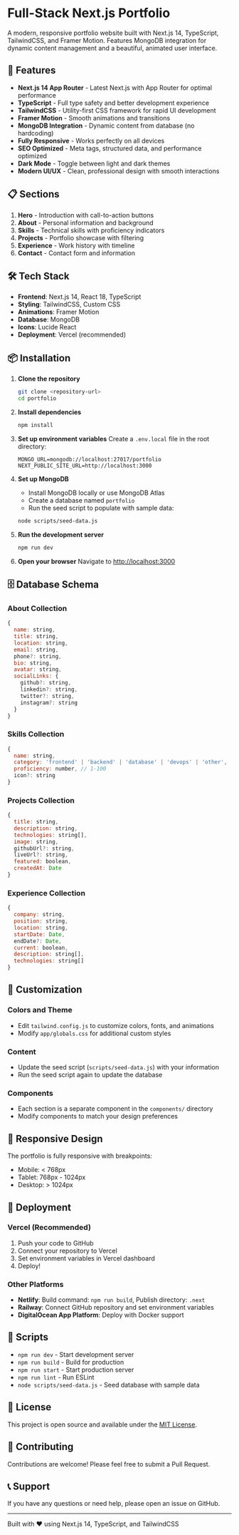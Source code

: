 # Full-Stack Next.js Portfolio

A modern, responsive portfolio website built with Next.js 14, TypeScript, TailwindCSS, and Framer Motion. Features MongoDB integration for dynamic content management and a beautiful, animated user interface.

## 🚀 Features

- **Next.js 14 App Router** - Latest Next.js with App Router for optimal performance
- **TypeScript** - Full type safety and better development experience
- **TailwindCSS** - Utility-first CSS framework for rapid UI development
- **Framer Motion** - Smooth animations and transitions
- **MongoDB Integration** - Dynamic content from database (no hardcoding)
- **Fully Responsive** - Works perfectly on all devices
- **SEO Optimized** - Meta tags, structured data, and performance optimized
- **Dark Mode** - Toggle between light and dark themes
- **Modern UI/UX** - Clean, professional design with smooth interactions

## 📋 Sections

1. **Hero** - Introduction with call-to-action buttons
2. **About** - Personal information and background
3. **Skills** - Technical skills with proficiency indicators
4. **Projects** - Portfolio showcase with filtering
5. **Experience** - Work history with timeline
6. **Contact** - Contact form and information

## 🛠️ Tech Stack

- **Frontend**: Next.js 14, React 18, TypeScript
- **Styling**: TailwindCSS, Custom CSS
- **Animations**: Framer Motion
- **Database**: MongoDB
- **Icons**: Lucide React
- **Deployment**: Vercel (recommended)

## 📦 Installation

1. **Clone the repository**

   ```bash
   git clone <repository-url>
   cd portfolio
   ```

2. **Install dependencies**

   ```bash
   npm install
   ```

3. **Set up environment variables**
   Create a `.env.local` file in the root directory:

   ```env
   MONGO_URL=mongodb://localhost:27017/portfolio
   NEXT_PUBLIC_SITE_URL=http://localhost:3000
   ```

4. **Set up MongoDB**

   - Install MongoDB locally or use MongoDB Atlas
   - Create a database named `portfolio`
   - Run the seed script to populate with sample data:

   ```bash
   node scripts/seed-data.js
   ```

5. **Run the development server**

   ```bash
   npm run dev
   ```

6. **Open your browser**
   Navigate to [http://localhost:3000](http://localhost:3000)

## 🗄️ Database Schema

### About Collection

```javascript
{
  name: string,
  title: string,
  location: string,
  email: string,
  phone?: string,
  bio: string,
  avatar: string,
  socialLinks: {
    github?: string,
    linkedin?: string,
    twitter?: string,
    instagram?: string
  }
}
```

### Skills Collection

```javascript
{
  name: string,
  category: 'frontend' | 'backend' | 'database' | 'devops' | 'other',
  proficiency: number, // 1-100
  icon?: string
}
```

### Projects Collection

```javascript
{
  title: string,
  description: string,
  technologies: string[],
  image: string,
  githubUrl?: string,
  liveUrl?: string,
  featured: boolean,
  createdAt: Date
}
```

### Experience Collection

```javascript
{
  company: string,
  position: string,
  location: string,
  startDate: Date,
  endDate?: Date,
  current: boolean,
  description: string[],
  technologies: string[]
}
```

## 🎨 Customization

### Colors and Theme

- Edit `tailwind.config.js` to customize colors, fonts, and animations
- Modify `app/globals.css` for additional custom styles

### Content

- Update the seed script (`scripts/seed-data.js`) with your information
- Run the seed script again to update the database

### Components

- Each section is a separate component in the `components/` directory
- Modify components to match your design preferences

## 📱 Responsive Design

The portfolio is fully responsive with breakpoints:

- Mobile: < 768px
- Tablet: 768px - 1024px
- Desktop: > 1024px

## 🚀 Deployment

### Vercel (Recommended)

1. Push your code to GitHub
2. Connect your repository to Vercel
3. Set environment variables in Vercel dashboard
4. Deploy!

### Other Platforms

- **Netlify**: Build command: `npm run build`, Publish directory: `.next`
- **Railway**: Connect GitHub repository and set environment variables
- **DigitalOcean App Platform**: Deploy with Docker support

## 🔧 Scripts

- `npm run dev` - Start development server
- `npm run build` - Build for production
- `npm run start` - Start production server
- `npm run lint` - Run ESLint
- `node scripts/seed-data.js` - Seed database with sample data

## 📄 License

This project is open source and available under the [MIT License](LICENSE).

## 🤝 Contributing

Contributions are welcome! Please feel free to submit a Pull Request.

## 📞 Support

If you have any questions or need help, please open an issue on GitHub.

---

Built with ❤️ using Next.js 14, TypeScript, and TailwindCSS
